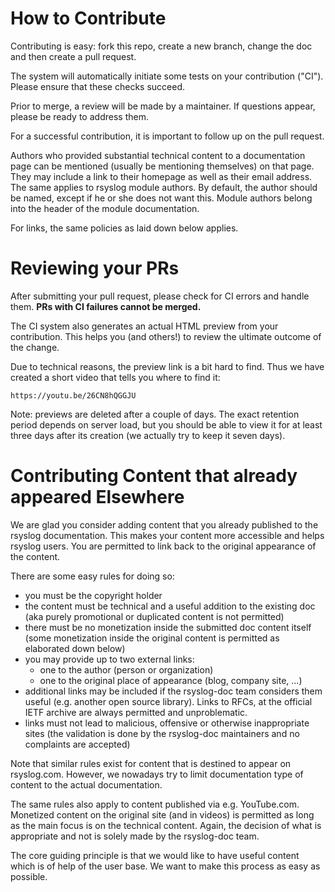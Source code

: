 # How to Contribute

Contributing is easy: fork this repo, create a new branch, change the doc
and then create a pull request.

The system will automatically initiate some tests on your contribution ("CI").
Please ensure that these checks succeed.

Prior to merge, a review will be made by a maintainer. If questions appear,
please be ready to address them.

For a successful contribution, it is important to follow up on the pull
request.

Authors who provided substantial technical content to a documentation page
can be mentioned (usually be mentioning themselves) on that page. They
may include a link to their homepage as well as their email address. The
same applies to rsyslog module authors. By default, the author should be named,
except if he or she does not want this. Module authors belong into the header
of the module documentation.

For links, the same policies as laid down below applies.

# Reviewing your PRs

After submitting your pull request, please check for CI errors and handle
them. **PRs with CI failures cannot be merged.**

The CI system also generates an actual HTML preview from your contribution.
This helps you (and others!) to review the ultimate outcome of the
change.

Due to technical reasons, the preview link is a bit hard to find. Thus
we have created a short video that tells you where to find it:

    https://youtu.be/26CN8hQGGJU

Note: previews are deleted after a couple of days. The exact retention
period depends on server load, but you should be able to view it for at least
three days after its creation (we actually try to keep it seven days).

# Contributing Content that already appeared Elsewhere

We are glad you consider adding content that you already published to the
rsyslog documentation. This makes your content more accessible and helps
rsyslog users. You are permitted to link back to the original appearance
of the content.

There are some easy rules for doing so:

- you must be the copyright holder
- the content must be technical and a useful addition to the existing
  doc (aka purely promotional or duplicated content is not permitted)
- there must be no monetization inside the submitted doc content itself
  (some monetization inside the original content is permitted as
  elaborated down below)
- you may provide up to two external links:
  - one to the author (person or organization)
  - one to the original place of appearance (blog, company site, ...)
- additional links may be included if the rsyslog-doc team considers
  them useful (e.g. another open source library). Links to RFCs, at the
  official IETF archive are always permitted and unproblematic.
- links must not lead to malicious, offensive or otherwise inappropriate
  sites (the validation is done by the rsyslog-doc maintainers and no
  complaints are accepted)

Note that similar rules exist for content that is destined to appear on
rsyslog.com. However, we nowadays try to limit documentation type of content
to the actual documentation.

The same rules also apply to content published via e.g. YouTube.com.
Monetized content on the original site (and in videos) is permitted as
long as the main focus is on the technical content. Again, the decision
of what is appropriate and not is solely made by the rsyslog-doc team.

The core guiding principle is that we would like to have useful content
which is of help of the user base. We want to make this process as easy
as possible.
